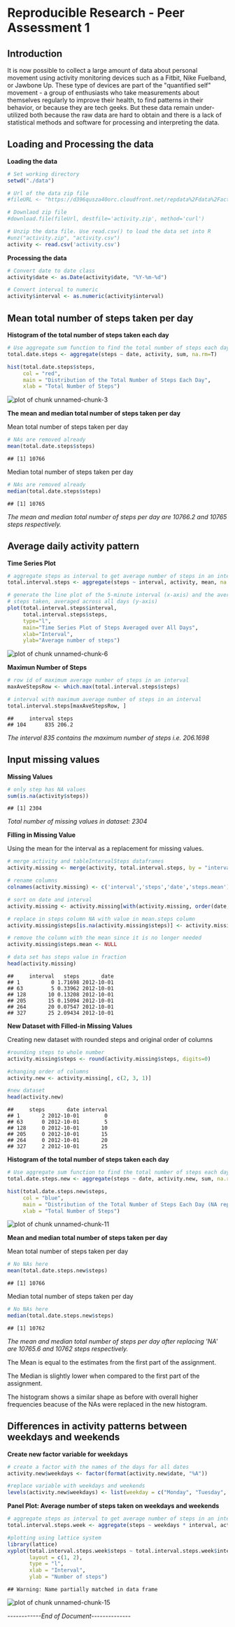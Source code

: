 Reproducible Research - Peer Assessment 1
=========================================

Introduction
------------
It is now possible to collect a large amount of data about personal movement using activity monitoring devices such as a Fitbit, Nike Fuelband, or Jawbone Up. These type of devices are part of the "quantified self" movement - a group of enthusiasts who take measurements about themselves regularly to improve their health, to find patterns in their behavior, or because they are tech geeks. But these data remain under-utilized both because the raw data are hard to obtain and there is a lack of statistical methods and software for processing and interpreting the data.



Loading and Processing the data
-------------------------------

**Loading the data**

```r
# Set working directory
setwd("./data")

# Url of the data zip file
#fileURL <- "https://d396qusza40orc.cloudfront.net/repdata%2Fdata%2Factivity.zip"

# Downlaod zip file
#download.file(fileUrl, destfile='activity.zip', method='curl')

# Unzip the data file. Use read.csv() to load the data set into R
#unz("activity.zip", "activity.csv")
activity <- read.csv('activity.csv')
```

**Processing the data**

```r
# Convert date to date class
activity$date <- as.Date(activity$date, "%Y-%m-%d")

# Convert interval to numeric
activity$interval <- as.numeric(activity$interval)
```



Mean total number of steps taken per day
----------------------------------------
**Histogram of the total number of steps taken each day**

```r
# Use aggregate sum function to find the total number of steps each day
total.date.steps <- aggregate(steps ~ date, activity, sum, na.rm=T)

hist(total.date.steps$steps,
     col = "red",
     main = "Distribution of the Total Number of Steps Each Day",
     xlab = "Total Number of Steps")
```

![plot of chunk unnamed-chunk-3](figure/unnamed-chunk-3.png) 


**The mean and median total number of steps taken per day**

Mean total number of steps taken per day


```r
# NAs are removed already
mean(total.date.steps$steps)
```

```
## [1] 10766
```

Median total number of steps taken per day


```r
# NAs are removed already
median(total.date.steps$steps)
```

```
## [1] 10765
```

*The mean and median total number of steps per day are 10766.2 and 10765 steps respectively.*



Average daily activity pattern
------------------------------


**Time Series Plot**

```r
# aggregate steps as interval to get average number of steps in an interval across all days
total.interval.steps <- aggregate(steps ~ interval, activity, mean, na.rm=T)

# generate the line plot of the 5-minute interval (x-axis) and the average number of 
# steps taken, averaged across all days (y-axis)
plot(total.interval.steps$interval, 
     total.interval.steps$steps,
     type="l",
     main="Time Series Plot of Steps Averaged over All Days", 
     xlab="Interval", 
     ylab="Average number of steps")
```

![plot of chunk unnamed-chunk-6](figure/unnamed-chunk-6.png) 


**Maximun Number of Steps**

```r
# row id of maximum average number of steps in an interval
maxAveStepsRow <- which.max(total.interval.steps$steps)

# interval with maximum average number of steps in an interval
total.interval.steps[maxAveStepsRow, ]
```

```
##     interval steps
## 104      835 206.2
```

*The interval 835 contains the maximum number of steps i.e. 206.1698*



Input missing values
--------------------

**Missing Values**


```r
# only step has NA values
sum(is.na(activity$steps))
```

```
## [1] 2304
```
*Total number of missing values in dataset: 2304*



**Filling in Missing Value** 

Using the mean for the interval as a replacement for missing values.    

```r
# merge activity and tableIntervalSteps dataframes
activity.missing <- merge(activity, total.interval.steps, by = "interval", sort = FALSE)  

# rename columns
colnames(activity.missing) <- c('interval','steps','date','steps.mean')

# sort on date and interval
activity.missing <- activity.missing[with(activity.missing, order(date, interval)), ]  

# replace in steps column NA with value in mean.steps column
activity.missing$steps[is.na(activity.missing$steps)] <- activity.missing$steps.mean[is.na(activity.missing$steps)]

# remove the column with the mean since it is no longer needed
activity.missing$steps.mean <- NULL  

# data set has steps value in fraction
head(activity.missing)
```

```
##     interval   steps       date
## 1          0 1.71698 2012-10-01
## 63         5 0.33962 2012-10-01
## 128       10 0.13208 2012-10-01
## 205       15 0.15094 2012-10-01
## 264       20 0.07547 2012-10-01
## 327       25 2.09434 2012-10-01
```


**New Dataset with Filled-in Missing Values**    

Creating new dataset with rounded steps and original order of columns

```r
#rounding steps to whole number
activity.missing$steps <- round(activity.missing$steps, digits=0)

#changing order of columns
activity.new <- activity.missing[, c(2, 3, 1)]

#new dataset
head(activity.new)
```

```
##     steps       date interval
## 1       2 2012-10-01        0
## 63      0 2012-10-01        5
## 128     0 2012-10-01       10
## 205     0 2012-10-01       15
## 264     0 2012-10-01       20
## 327     2 2012-10-01       25
```


**Histogram of the total number of steps taken each day**

```r
# Use aggregate sum function to find the total number of steps each day
total.date.steps.new <- aggregate(steps ~ date, activity.new, sum, na.rm=T)

hist(total.date.steps.new$steps,
     col = "blue",
     main = "Distribution of the Total Number of Steps Each Day (NA replaced)",
     xlab = "Total Number of Steps")
```

![plot of chunk unnamed-chunk-11](figure/unnamed-chunk-11.png) 


**Mean and median total number of steps taken per day**

Mean total number of steps taken per day


```r
# No NAs here
mean(total.date.steps.new$steps)
```

```
## [1] 10766
```

Median total number of steps taken per day


```r
# No NAs here
median(total.date.steps.new$steps)
```

```
## [1] 10762
```

*The mean and median total number of steps per day after replacing 'NA' are 10765.6 and 10762 steps respectively.*

The Mean is equal to the estimates from the first part of the assignment.


The Median is slightly lower when compared to the first part of the assignment.


The histogram shows a similar shape as before with overall higher frequencies beacuse of the NAs were replaced in the new histogram.



Differences in activity patterns between weekdays and weekends
--------------------------------------------------------------


**Create new factor variable for weekdays**

```r
# create a factor with the names of the days for all dates
activity.new$weekdays <- factor(format(activity.new$date, "%A"))

#replace variable with weekdays and weekends
levels(activity.new$weekdays) <- list(weekday = c("Monday", "Tuesday", "Wednesday", "Thursday", "Friday"), weekend = c("Saturday", "Sunday"))
```

    
    
**Panel Plot: Average number of steps taken on weekdays and weekends**

    

```r
# aggregate steps as interval to get average number of steps in an interval across weekdays and weekends
total.interval.steps.week <- aggregate(steps ~ weekdays * interval, activity.new, mean, na.rm=T)

#plotting using lattice system
library(lattice)
xyplot(total.interval.steps.week$steps ~ total.interval.steps.week$interval | total.interval.steps.week$weekday, 
       layout = c(1, 2), 
       type = "l", 
       xlab = "Interval", 
       ylab = "Number of steps")
```

```
## Warning: Name partially matched in data frame
```

![plot of chunk unnamed-chunk-15](figure/unnamed-chunk-15.png) 

*------------End of Document--------------*

